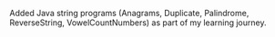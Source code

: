 Added Java string programs (Anagrams, Duplicate, Palindrome, ReverseString, VowelCountNumbers) as part of my learning journey.
